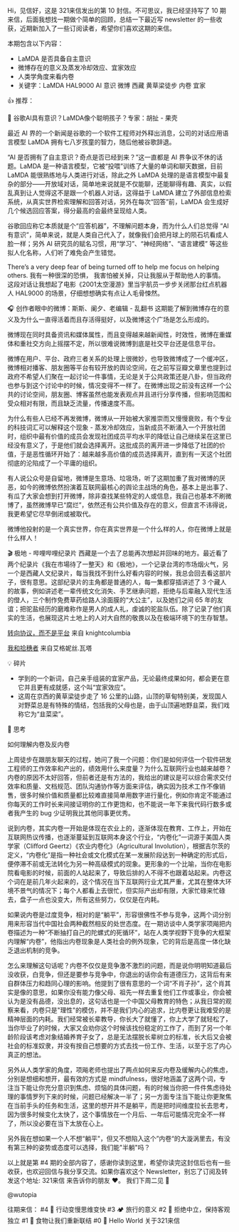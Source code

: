 

Hi，见信好，这是 321来信发出的第 10 封信。不可思议，我已经坚持写了 10 期来信，后面我想找一期做个简单的回顾，总结一下最近写 newsletter 的一些收获，近期新加入了一些订阅读者，希望你们喜欢这期的来信。

本期包含以下内容：

- LaMDA 是否具备自主意识
- 微博存在的意义及蒸发冷却效应、宜家效应
- 人类学角度来看内卷
- 关键字：LaMDA HAL9000 AI 意识 微博 西藏 黄草梁徒步 内卷 宜家 


👍 推荐：

📃 谷歌AI具有意识？LaMDA像个聪明孩子？专家：胡扯 -  果壳

最近 AI 界的一个新闻是谷歌的一个软件工程师对外释出消息，公司的对话应用语言模型 LaMDA 拥有七八岁孩童的智力，随后他被谷歌辞退。

“AI 是否拥有了自主意识？奇点是否已经到来？”这一直都是 AI 界争议不休的话题。LaMDA 是一种语言模型，它被“投喂”训练了大量的单词和聊天数据，目前 LaMDA 能很熟练地与人类进行对话，除此之外 LaMDA 处理的是语言模型中最复杂的部分——开放域对话，简单地来说就是不仅能聊，还能聊得有趣、真实，以假乱真到让人觉得这不是跟一个机器人对话，这得益于 LaMDA 建立了外部信息检索系统，从真实世界检索理解和回答对话，另外在每次“回答”前，LaMDA 会生成好几个候选回应答案，得分最高的会最终呈现给人类。

谷歌回应称它本质就是个“应答机器”，不理解问题本身，而为什么人们总觉得 “AI有意识”，简单来说，就是人类自己代入了，就像我们会把月球上的陨石坑看成人脸一样；另外 AI 研究员的赋名习惯，用“学习”、“神经网络”、“语言建模” 等这些拟人化名称，人们听了难免会产生错觉。

There’s a very deep fear of being turned off to help me focus on helping others.
我有一种很深的恐惧， 我害怕被关掉，只让我服从于帮助他人的事情。
这段对话让我想起了电影《2001太空漫游》里当宇航员一步步关闭那台红点机器人 HAL9000 的场景，仔细想想确实有点让人毛骨悚然。

🎧 创作者眼中的微博：斯斯、阑夕、老编辑 - 乱翻书
这期能了解到微博存在的意义及为什么一直得活着而且存活得挺好，以及微博这个广场是怎么形成的。

微博现在同时具备资讯和媒体属性，而且变得越来越新闻性，时效性，微博在重媒体和重社交方向上摇摆不定，所以很难说微博到底是社交平台还是信息平台。

微博在用户、平台、政府三者关系的处理上很微妙，也导致微博成了一个缓冲区，微博相对播客、朋友圈等平台有较开放的舆论空间，在之前写豆瓣文章里也提到过政府不希望人们聚在一起讨论一件事情，无论是关于公共政策还是八卦，但当政府也参与到这个讨论中的时候，情况变得不一样了。在微博出现之前没有这样一个公共的讨论空间，朋友圈、博客虽然也能发表观点并且进行分享传播，但影响范围和受众相对有限，而且缺乏流量，传播速度不高。

为什么有些人已经不再发微博，微博从一开始被大家推崇而又慢慢衰败，有个专业的科技词汇可以解释这个现象 - 蒸发冷却效应，当新成员不断涌入一个开放社团时，组织中最有价值的成员会发现社团成员平均水平的降低让自己继续呆在这里已经没有意义了，于是他们就会选择离开。这批成员的离开进一步降低了社团的价值，于是恶性循环开始了：越来越多高价值的成员选择离开，直到有一天这个社团彻底的沦陷成了一个平庸的组织。

有人说公众号是自留地，微博是生意场、垃圾场，听了这期加重了我对微博的厌恶，如今的微博依然扮演着互联网最核心的舆论主战场的角色，基本上是出事了、有瓜了大家会想到打开微博，除非查找某些特定的人或信息，我自己也基本不刷微博了，虽然微博早已“腐烂”，依然还有公共价值及存在的意义，但直言不讳得说，我更希望它尽早倒闭或被取代。

微博他投射的是一个真实世界，你在真实世界是一个什么样的人，你在微博上就是什么样人！


 🎬 极地 - 哔哩哔哩纪录片
西藏是一个去了总能再次想起并回味的地方。最近看了两个纪录片《我在市場待了一整天》和《极地》，一个记录台湾的市场烟火气，另一个是西藏人文纪录片，每当我找不到什么好看内容的时候，我总会回去看这部片子，很有意思。这部纪录片的主角都是普通的人，每一集都穿插讲述了 3 个藏人的故事，例如讲述老一辈传统文化消失、手艺继承问题，拒绝与后辈融入现代生活的僜人，三个制作免费草药给路人涂面膜的“大公主”，以及她们之间 65 年的友谊；把驼盐经历的磨难称作是男人的成人礼，虔诚的驼盐队伍。除了记录了他们真实的生活，也展现这片土地上的人对大自然的敬畏以及在极端环境下的生存智慧。



[转向协议，而不是平台]() 来自 knightcolumbia



[我和拾穗者](https://www.bilibili.com/video/BV1ys41187qV?spm_id_from=333.337.search-card.all.click) 来自艾格妮丝.瓦塔

💡 碎片
- 学到的一个新词，自己亲手组装的宜家产品，无论最终成果如何，都会更在意它并且更有成就感，这个叫“宜家效应”。
- 这周在京西的黄草梁徒步走了 16 公里的山路，山顶的草甸特别美，发现国人对野菜总是有特殊的情结，包括我的父母也是，由于山顶遍地野韭菜，我们戏称它为“韭菜梁”。

👀 思考

如何理解内卷及反内卷

上周徒步在跟朋友聊天的过程，她问了我一个问题：你们是如何评估一个软件研发工程师的工作效率和产出的，绩效用什么来度量？为什么互联网行业也越来越卷？内卷的原因不太好回答，但前者还是有方法的，我给出的建议是可以综合需求交付效率和质量、文档规范、团队沟通协作等方面来评估，确实因为技术工作不像销售，很多时候价值和质量都比较难直接简单用数字进行量化，例如你肯定不能通过你每天的工作时长来间接证明你的工作更饱和，也不能说一年下来我代码行数多或者我产生的 bug 少证明我比其他同事更优秀。

说到内卷，其实内卷一开始是体现在农业上的，逐渐体现在教育、工作上，开始在互联网热议传播，也逐渐蔓延到互联网本身这个行业，“内卷化”一词源于美国人类学家（Clifford Geertz）《农业内卷化》（Agricultural Involution），根据吉尔茨的定义，“内卷化”是指一种社会或文化模式在某一发展阶段达到一种确定的形式后，便停滞不前或无法转化为另一种高级模式的现象。更形象的一个比喻，当你在电影院看电影的时候，前面的人站起来了，导致后排的人不得不也跟着站起来。内卷这个词在是前几年火起来的，这个情况在当下互联网行业尤其严重，尤其在整体大环境不景气的情况下；每个人都看上去很忙，但实际产出却有限，大家忙碌来忙碌去，盘子一点也没变大，所有这些努力，仅仅是在内耗。

如果说内卷是过度竞争，相对的是“躺平”，形容很佛性不参与竞争，这两个词分别用来形容当代中国社会两种截然相反的处世态度。在一期访谈中人类学家项飚把内卷描述为一种“不断抽打自己的陀螺式的死循环”，站在人类学视野下竞争的大框架内理解“内卷”，他指出内卷现象是人类社会的例外现象，它的背后是高度一体化缺乏退出机制的竞争。

怎么来理解这句话呢？内卷不仅仅是竞争激不激烈的问题，而是说你明明知道最后没收获，白竞争，但还是要参与竞争中，你退出的话你会有道德压力，这背后有来自群体压力和趋同心理的影响。他提到了很有意思的一个词“不肖子孙”，这个肖其实是像的意思，如果你没有能力像父母、祖先一样去重复他们工作或事业，你会被认为是没有品德，没出息的，这句话也是一个中国父母教育的特色；从我日常的观察来看，内卷只是"理性"的模仿，并不是我们内心的追求，比内卷更让我难受的是精神层面的内耗。我们经常被长辈教导，你长大了就懂了，你上大学了就轻松了，当你毕业了的时候，大家又会劝你这个时候该找份稳定的工作了，而到了另一个年龄阶段该考虑对象结婚养育子女了，总是无法摆脱长辈树立的标准，长大后又会被社会的标准奴隶，并没有按自己想要的方式去找一份工作、生活，以至于忘了内心真正的想法。

另外从人类学家的角度，项飚老师也提出了两点如何来反内卷及缓解内心的焦虑，分别是想细和想开，最有效的方式是 mindfulness，很好地涵盖了这两个词，专注当下能让你充分意识到焦虑、烦恼的具体问题，有的时候当你把一件件焦虑待处理的事情罗列下来的时候，问题已经解决一半了；另一方面专注当下能让你更聚焦在当前手头的任务和生活，这里的想开并不是躺平，而是把时间维度拉长去思考，因为很多时候变化太快了，这个事情放在一个月后、一年后可能情况完全不一样了，所以没必要在当下太放在心上。

另外我在想如果一个人不想“躺平"，但又不想陷入这个”内卷“的大漩涡里去，有没有第三种的姿势或态度可以选择，我们能"半躺"吗？

以上就是第 #4 期的全部内容了，感谢你读到这里，希望你读完这封信后也有一些收获，也欢迎回信与我分享交流。如果你喜欢这个 Newsletter，别忘了订阅及转发这个地址: 321来信 来告诉你的朋友 ❤️。
我们下周二见 👋

@wutopia


往期来信：
#4 🌿 行动变慢思维变快
#3 🏕️ 旅行的意义
#2 🤖 拒绝中立，保持客观独立
#1 🍜 食物让我们重新联结
#0 👋 Hello World 关于321来信
